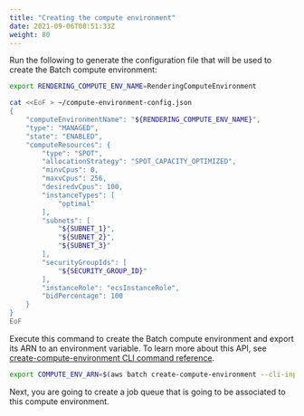 ```yaml
---
title: "Creating the compute environment"
date: 2021-09-06T08:51:33Z
weight: 80
---
```


Run the following to generate the configuration file that will be used to create the Batch compute environment:

```bash
export RENDERING_COMPUTE_ENV_NAME=RenderingComputeEnvironment

cat <<EoF > ~/compute-environment-config.json
{
    "computeEnvironmentName": "${RENDERING_COMPUTE_ENV_NAME}",
    "type": "MANAGED",
    "state": "ENABLED",
    "computeResources": {
        "type": "SPOT",
        "allocationStrategy": "SPOT_CAPACITY_OPTIMIZED",
        "minvCpus": 0,
        "maxvCpus": 256,
        "desiredvCpus": 100,
        "instanceTypes": [
            "optimal"
        ],
        "subnets": [
            "${SUBNET_1}",
            "${SUBNET_2}",
            "${SUBNET_3}"
        ],
        "securityGroupIds": [
            "${SECURITY_GROUP_ID}"
        ],
        "instanceRole": "ecsInstanceRole",
        "bidPercentage": 100
    }
}
EoF
```

Execute this command to create the Batch compute environment and export its ARN to an environment variable. To learn more about this API, see [create-compute-environment CLI command reference](https://docs.aws.amazon.com/cli/latest/reference/batch/create-compute-environment.html).

```bash
export COMPUTE_ENV_ARN=$(aws batch create-compute-environment --cli-input-json file://compute-environment-config.json | jq -r '.computeEnvironmentArn')
```

Next, you are going to create a job queue that is going to be associated to this compute environment.
